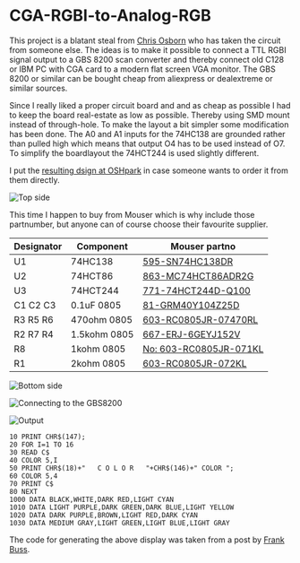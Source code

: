# CGA-RGBI-to-Analog-RGB

This project is a blatant steal from [Chris Osborn](http://www.insentricity.com/a.cl/219/cgargbi-to-analog-for-the-commodore-128) who has taken the circuit from someone else.
The ideas is to make it possible to connect a TTL RGBI signal output to a GBS 8200 scan converter and thereby connect old C128 or IBM PC with CGA card to a modern flat screen VGA monitor. The GBS 8200 or similar can be bought cheap from aliexpress or dealextreme or similar sources.

Since I really liked a proper circuit board and and as cheap as possible I had to keep the board real-estate as low as possible. Thereby using SMD mount instead of through-hole.
To make the layout a bit simpler some modification has been done. The A0 and A1 inputs for the 74HC138 are grounded rather than pulled high which means that output O4 has to be used instead of O7.
To simplify the boardlayout the 74HCT244 is used slightly different. 

I put the [resulting dsign at OSHpark](https://oshpark.com/shared_projects/xC5EGJzc) in case someone wants to order it from them directly.

![Top side](http://i.imgur.com/mRA4rBz.png)

This time I happen to buy from Mouser which is why include those partnumber, but anyone can of course choose their favourite supplier.

|Designator|Component|Mouser partno|
|----------|---------|-------------|
|   U1     | 74HC138 |[595-SN74HC138DR](http://www.mouser.se/Search/ProductDetail.aspx?R=SN74HC138DRvirtualkey59500000virtualkey595-SN74HC138DR)|
|   U2     | 74HCT86 |[863-MC74HCT86ADR2G](http://www.mouser.se/Search/ProductDetail.aspx?R=MC74HCT86ADR2Gvirtualkey58410000virtualkey863-MC74HCT86ADR2G)|
|   U3     | 74HCT244|[771-74HCT244D-Q100](http://www.mouser.se/Search/ProductDetail.aspx?R=74HCT244D-Q100%2c118virtualkey66800000virtualkey771-74HCT244D-Q100)|
|C1 C2 C3| 0.1uF 0805|[81-GRM40Y104Z25D](http://www.mouser.se/search/ProductDetail.aspx?R=0virtualkey0virtualkeyGRM216F51E104ZA01D)|
|R3 R5 R6| 470ohm 0805 | [603-RC0805JR-07470RL](http://www.mouser.se/Search/ProductDetail.aspx?R=RC0805JR-07470RLvirtualkey57620000virtualkey603-RC0805JR-07470RL)|
|R2 R7 R4| 1.5kohm 0805| [667-ERJ-6GEYJ152V](http://www.mouser.se/Search/ProductDetail.aspx?R=ERJ-6GEYJ152Vvirtualkey66720000virtualkey667-ERJ-6GEYJ152V)|
| R8     | 1kohm 0805|[No:	603-RC0805JR-071KL](http://www.mouser.se/Search/ProductDetail.aspx?R=RC0805JR-071KLvirtualkey57620000virtualkey603-RC0805JR-071KL)|
| R1     | 2kohm 0805| [603-RC0805JR-072KL](http://www.mouser.se/Search/ProductDetail.aspx?R=RC0805JR-072KLvirtualkey57620000virtualkey603-RC0805JR-072KL)|


![Bottom side](http://i.imgur.com/JASlqK1.png)

![Connecting to the GBS8200](http://i.imgur.com/AG3x1OQ.jpg)

![Output](http://i.imgur.com/q9WrcyZ.jpg)

```
10 PRINT CHR$(147);
20 FOR I=1 TO 16
30 READ C$
40 COLOR 5,I
50 PRINT CHR$(18)+"   C O L O R   "+CHR$(146)+" COLOR ";
60 COLOR 5,4
70 PRINT C$
80 NEXT
1000 DATA BLACK,WHITE,DARK RED,LIGHT CYAN
1010 DATA LIGHT PURPLE,DARK GREEN,DARK BLUE,LIGHT YELLOW
1020 DATA DARK PURPLE,BROWN,LIGHT RED,DARK CYAN
1030 DATA MEDIUM GRAY,LIGHT GREEN,LIGHT BLUE,LIGHT GRAY
```




The code for generating the above display was taken from a post by [Frank Buss](http://www.frank-buss.de/c128/vdc/index.html).
